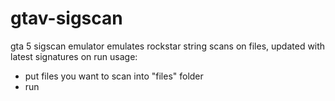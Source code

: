 # gtav-sigscan
gta 5 sigscan emulator
emulates rockstar string scans on files, updated with latest signatures on run
usage: 
- put files you want to scan into "files" folder
- run